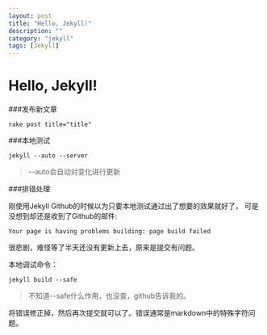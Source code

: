 ```yaml
---
layout: post
title: "Hello, Jekyll!"
description: ""
category: "jekyll"
tags: [Jekyll]
---
```



Hello, Jekyll!
====


###发布新文章

    rake post title="title"

###本地测试

    jekyll --auto --server
>--auto会自动对变化进行更新

###排错处理

刚使用Jekyll Github的时候以为只要本地测试通过出了想要的效果就好了，
可是没想到却还是收到了Github的邮件:

    Your page is having problems building: page build failed

很悲剧，难怪等了半天还没有更新上去，原来是提交有问题。

本地调试命令：

    jekyll build --safe
>不知道--safe什么作用，也没查，github告诉我的。

将错误修正掉，然后再次提交就可以了。错误通常是markdown中的特殊字符问题。
